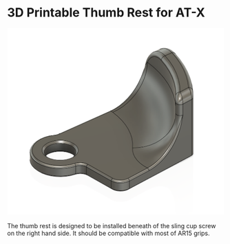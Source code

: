 # 3D Printable Thumb Rest for AT-X

![preview](preview.png)

The thumb rest is designed to be installed beneath of the sling cup screw on the right hand side. It should be compatible with most of AR15 grips. 
